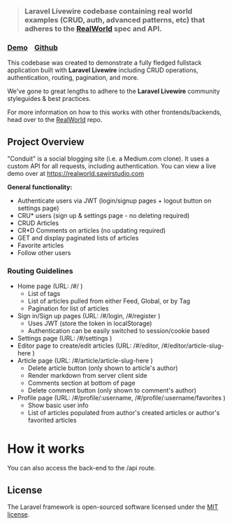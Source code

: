 > ### Laravel Livewire codebase containing real world examples (CRUD, auth, advanced patterns, etc) that adheres to the [RealWorld](https://github.com/gothinkster/realworld) spec and API.


### [Demo](https://realworld.sawirstudio.com)&nbsp;&nbsp;&nbsp;&nbsp;[Github](https://github.com/sawirricardo/realworld-tall-app)


This codebase was created to demonstrate a fully fledged fullstack application built with **Laravel Livewire** including CRUD operations, authentication, routing, pagination, and more.

We've gone to great lengths to adhere to the **Laravel Livewire** community styleguides & best practices.

For more information on how to this works with other frontends/backends, head over to the [RealWorld](https://github.com/gothinkster/realworld) repo.

## Project Overview

"Conduit" is a social blogging site (i.e. a Medium.com clone). It uses a custom API for all requests, including authentication. You can view a live demo over at https://realworld.sawirstudio.com

**General functionality:**

- Authenticate users via JWT (login/signup pages + logout button on settings page)
- CRU* users (sign up & settings page - no deleting required)
- CRUD Articles
- CR*D Comments on articles (no updating required)
- GET and display paginated lists of articles
- Favorite articles
- Follow other users

### Routing Guidelines

- Home page (URL: /#/ )
    - List of tags
    - List of articles pulled from either Feed, Global, or by Tag
    - Pagination for list of articles
- Sign in/Sign up pages (URL: /#/login, /#/register )
    - Uses JWT (store the token in localStorage)
    - Authentication can be easily switched to session/cookie based
- Settings page (URL: /#/settings )
- Editor page to create/edit articles (URL: /#/editor, /#/editor/article-slug-here )
- Article page (URL: /#/article/article-slug-here )
    - Delete article button (only shown to article's author)
    - Render markdown from server client side
    - Comments section at bottom of page
    - Delete comment button (only shown to comment's author)
- Profile page (URL: /#/profile/:username, /#/profile/:username/favorites )
    - Show basic user info
    - List of articles populated from author's created articles or author's favorited articles

# How it works
You can also access the back-end to the /api route.

## License

The Laravel framework is open-sourced software licensed under the [MIT license](https://opensource.org/licenses/MIT).
